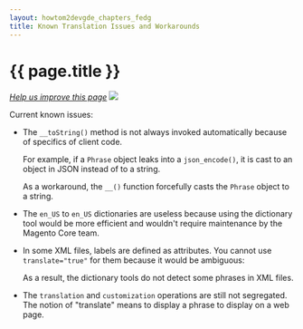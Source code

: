 ```yaml
---
layout: howtom2devgde_chapters_fedg
title: Known Translation Issues and Workarounds
---
```

 
<h1 id="fedg_xlate_known-issues">{{ page.title }}</h1>

<p><a href="{{ site.githuburl }}m2fedg/xlate/xlate_known-issues.md" target="_blank"><em>Help us improve this page</em></a>&nbsp;<img src="{{ site.baseurl }}common/images/newWindow.gif"/></p>

Current known issues:

*	The `__toString()` method is not always invoked automatically because of specifics of client code. 

	For example, if a `Phrase` object leaks into a `json_encode()`, it is cast to an object in JSON instead of to a string. 
	
	As a workaround, the `__()` function forcefully casts the `Phrase` object to a string.
	
*	The `en_US` to `en_US` dictionaries are useless because using the dictionary tool would be more efficient and wouldn't require maintenance by the Magento Core team.

*	In some XML files, labels are defined as attributes. You cannot use `translate="true"` for them because it would be ambiguous:

	<script src="https://gist.github.com/xcomSteveJohnson/32e7e40d0cbdb768fd8b.js"></script>
	
	As a result, the dictionary tools do not detect some phrases in XML files.
	
*	The `translation` and `customization` operations are still not segregated. The notion of "translate" means to display a phrase to display on a web page.



